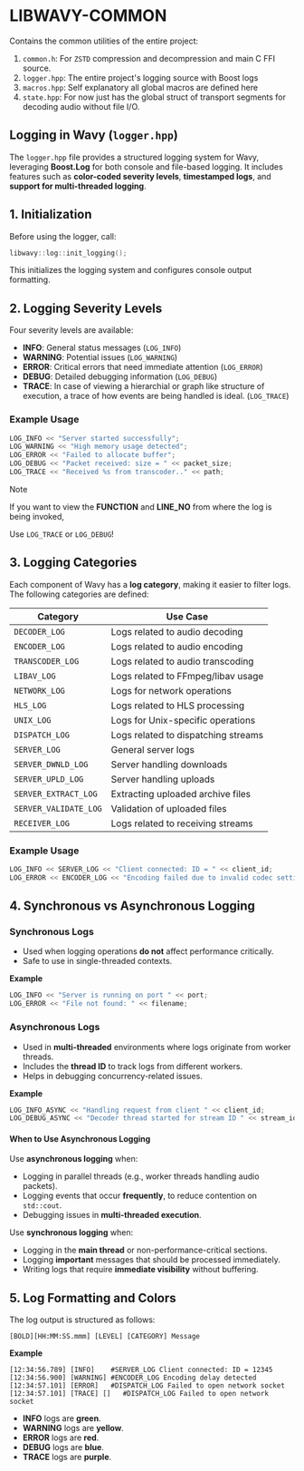 # **LIBWAVY-COMMON**

Contains the common utilities of the entire project:

1. `common.h`: For `ZSTD` compression and decompression and main C FFI source.
2. `logger.hpp`: The entire project's logging source with Boost logs
3. `macros.hpp`: Self explanatory all global macros are defined here
4. `state.hpp`: For now just has the global struct of transport segments for decoding audio without file I/O.

## Logging in Wavy (`logger.hpp`)

The `logger.hpp` file provides a structured logging system for Wavy, leveraging **Boost.Log** for both console and file-based logging. It includes features such as **color-coded severity levels**, **timestamped logs**, and **support for multi-threaded logging**.

## **1. Initialization**
Before using the logger, call:
```cpp
libwavy::log::init_logging();
```
This initializes the logging system and configures console output formatting.

## **2. Logging Severity Levels**
Four severity levels are available:
- **INFO**: General status messages (`LOG_INFO`)
- **WARNING**: Potential issues (`LOG_WARNING`)
- **ERROR**: Critical errors that need immediate attention (`LOG_ERROR`)
- **DEBUG**: Detailed debugging information (`LOG_DEBUG`)
- **TRACE**: In case of viewing a hierarchial or graph like structure of execution, a trace of how events are being handled is ideal. (`LOG_TRACE`)

### **Example Usage**
```cpp
LOG_INFO << "Server started successfully";
LOG_WARNING << "High memory usage detected";
LOG_ERROR << "Failed to allocate buffer";
LOG_DEBUG << "Packet received: size = " << packet_size;
LOG_TRACE << "Received %s from transcoder.." << path;
```

> [!NOTE]
> 
> If you want to view the **FUNCTION** and **LINE_NO** from where the log is being invoked,
> 
> Use `LOG_TRACE` or `LOG_DEBUG`!
> 

## **3. Logging Categories**
Each component of Wavy has a **log category**, making it easier to filter logs. The following categories are defined:

| **Category**          | **Use Case**                          |
|-----------------------|----------------------------------------|
| `DECODER_LOG`         | Logs related to audio decoding         |
| `ENCODER_LOG`         | Logs related to audio encoding         |
| `TRANSCODER_LOG`      | Logs related to audio transcoding      |
| `LIBAV_LOG`           | Logs related to FFmpeg/libav usage     |
| `NETWORK_LOG`         | Logs for network operations            |
| `HLS_LOG`             | Logs related to HLS processing         |
| `UNIX_LOG`            | Logs for Unix-specific operations      |
| `DISPATCH_LOG`        | Logs related to dispatching streams    |
| `SERVER_LOG`          | General server logs                    |
| `SERVER_DWNLD_LOG`    | Server handling downloads              |
| `SERVER_UPLD_LOG`     | Server handling uploads                |
| `SERVER_EXTRACT_LOG`  | Extracting uploaded archive files      |
| `SERVER_VALIDATE_LOG` | Validation of uploaded files           |
| `RECEIVER_LOG`        | Logs related to receiving streams      |

### **Example Usage**
```cpp
LOG_INFO << SERVER_LOG << "Client connected: ID = " << client_id;
LOG_ERROR << ENCODER_LOG << "Encoding failed due to invalid codec settings";
```

## **4. Synchronous vs Asynchronous Logging**
### **Synchronous Logs**
- Used when logging operations **do not** affect performance critically.
- Safe to use in single-threaded contexts.

**Example**
```cpp
LOG_INFO << "Server is running on port " << port;
LOG_ERROR << "File not found: " << filename;
```

### **Asynchronous Logs**
- Used in **multi-threaded** environments where logs originate from worker threads.
- Includes the **thread ID** to track logs from different workers.
- Helps in debugging concurrency-related issues.

**Example**
```cpp
LOG_INFO_ASYNC << "Handling request from client " << client_id;
LOG_DEBUG_ASYNC << "Decoder thread started for stream ID " << stream_id;
```

#### **When to Use Asynchronous Logging**
Use **asynchronous logging** when:
- Logging in parallel threads (e.g., worker threads handling audio packets).
- Logging events that occur **frequently**, to reduce contention on `std::cout`.
- Debugging issues in **multi-threaded execution**.

Use **synchronous logging** when:
- Logging in the **main thread** or non-performance-critical sections.
- Logging **important** messages that should be processed immediately.
- Writing logs that require **immediate visibility** without buffering.

## **5. Log Formatting and Colors**
The log output is structured as follows:
```
[BOLD][HH:MM:SS.mmm] [LEVEL] [CATEGORY] Message
```
**Example**
```
[12:34:56.789] [INFO]    #SERVER_LOG Client connected: ID = 12345
[12:34:56.900] [WARNING] #ENCODER_LOG Encoding delay detected
[12:34:57.101] [ERROR]   #DISPATCH_LOG Failed to open network socket
[12:34:57.101] [TRACE] []   #DISPATCH_LOG Failed to open network socket
```
- **INFO** logs are **green**.
- **WARNING** logs are **yellow**.
- **ERROR** logs are **red**.
- **DEBUG** logs are **blue**.
- **TRACE** logs are **purple**.

